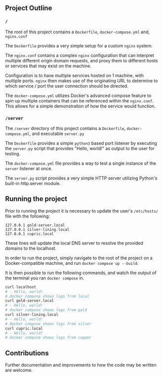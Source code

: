 ## Project Outline

### `/`
The root of this project contains a `Dockerfile`, `docker-compose.yml` and, `nginx.conf`

The `Dockerfile` provides a very simple setup for a custom `nginx` system.

The `nginx.conf` contains a complex `nginx` configuration that can interpret multiple different origin domain requests, and proxy them to different hosts or services that may exist on the machine.

Configuration is to have multiple services hosted on 1 machine, with multiple ports. `nginx` then makes use of the originating URL to determine to which service / port the user connection should be directed.

The `docker-compose.yml` utilizes Docker's advanced compose feature to spin up multiple containers that can be referenced within the `nginx.conf`. This allows for a simple demonstration of how the service would function.

### `/server` 
The `/server` directory of this project contains a `Dockerfile`, `docker-compose.yml`, and executable `server.py`

The `Dockerfile` provides a simple `python3` based port listener by executing the `server.py` script that provides "Hello, world!" as output to the user for testing.

The `docker-compose.yml` file provides a way to test a single instance of the `server` listener at once.

The `server.py` script provides a very simple HTTP server utilizing Python's built-in http.server module.

## Running the project

Prior to running the project it is necessary to update the user's `/etc/hosts/` file with the following:
```
127.0.0.1 gold-server.local 
127.0.0.1 silver-lining.local
127.0.0.1 cupric.local
```
These lines will update the local DNS server to resolve the provided domains to the localhost.

In order to run the project, simply navigate to the root of the project on a Docker-compatible machine, and run `docker compose up --build`.

It is then possible to run the following commands, and watch the output of the terminal you ran `docker compose` in.
```bash
curl localhost
# - Hello, world!
# docker compose shows logs from local
curl gold-server.local
# - Hello, world!
# docker compose shows logs from gold
curl silver-lining.local
# - Hello, world!
# docker compose shows logs from silver
curl cupric.local
# - Hello, world!
# docker compose shows logs from copper
```

## Contributions
Further documentation and improvements to how the code may be written are welcome.

